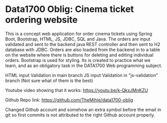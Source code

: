 # Data1700 Oblig: Cinema ticket ordering website

This is a concept web application for order cinema tickets using Spring Boot, Bootstrap, HTML, JS, JDBC, SQL and Java.
The orders are input validated and sent to the backend java REST controller and then sent to H2 database with JDBC.
Orders are also loaded from the backend in to a table on the website where there is buttons for deleting and editing individual orders.
Bootstrap is used for styling.
Its is created to practice what we learn, and as an obligatory task in the DATA1700 Web programming subject.

HTML input Validation in main branch
JS  input Validation in "js-validation" branch
(Not sure what of them is the best)

Youtube video showing that it works: https://youtu.be/k-QkxJMnKZU

Github Repo link: https://github.com/TheMihle/data1700-oblig

Changed Github account and somehow an extra symbol before the email in git so first commits is not attributed to the 
right Github account properly.

